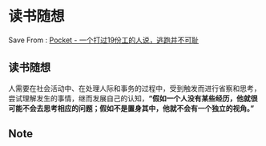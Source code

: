 # 读书随想
Save From : [Pocket - 一个打过19份工的人说，逃跑并不可耻](https://getpocket.com/read/3886067150) 

## 读书随想
人需要在社会活动中、在处理人际和事务的过程中，受到触发而进行省察和思考，尝试理解发生的事情，继而发展自己的认知，**“假如一个人没有某些经历，他就很可能不会去思考相应的问题；假如不是置身其中，他就不会有一个独立的视角。”‍**
## Note